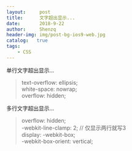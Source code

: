 ```yaml
---
layout:     post
title:      文字超出显示...
date:       2018-9-22
author:     Shenzq
header-img: img/post-bg-ios9-web.jpg
catalog:   true
tags:
    - CSS
---
```


单行文字超出显示...
> text-overflow: ellipsis; <br/>
white-space: nowrap; <br/>
overflow: hidden;

多行文字超出显示...
> overflow: hidden; <br/>
-webkit-line-clamp: 2; // 仅显示两行就写3 <br/>
display: -webkit-box; <br/>
-webkit-box-orient: vertical;